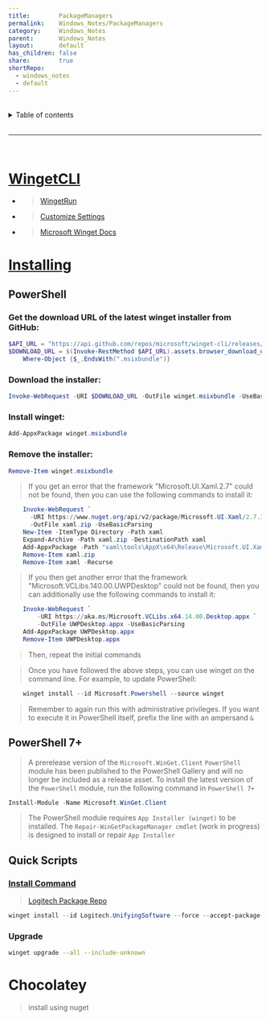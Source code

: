 ```yaml
---
title:        PackageManagers    
permalink:    Windows_Notes/PackageManagers    
category:     Windows_Notes    
parent:       Windows_Notes    
layout:       default    
has_children: false    
share:        true    
shortRepo:    
  - windows_notes    
  - default    
---
```

    
    
<br/>    
    
<details markdown="block">    
<summary>    
Table of contents    
</summary>    
{: .text-delta }    
1. TOC    
{:toc}    
</details>    
    
<br/>    
    
***    
    
<br/>    
    
# [WingetCLI](https://github.com/microsoft/winget-cli)    
  - > [WingetRun](https://github.com/winget-run)    
  - > [Customize Settings](https://github.com/microsoft/winget-cli/blob/master/doc/Settings.md)
  - > [Microsoft Winget Docs](https://learn.microsoft.com/en-us/windows/package-manager/winget/) 

# [Installing](https://learn.microsoft.com/en-us/windows/iot/iot-enterprise/deployment/install-winget-windows-iot)

## PowerShell

### Get the download URL of the latest winget installer from GitHub:

```powershell
$API_URL = "https://api.github.com/repos/microsoft/winget-cli/releases/latest"
$DOWNLOAD_URL = $(Invoke-RestMethod $API_URL).assets.browser_download_url |
    Where-Object {$_.EndsWith(".msixbundle")}
```

### Download the installer:

```powershell
Invoke-WebRequest -URI $DOWNLOAD_URL -OutFile winget.msixbundle -UseBasicParsing
```

### Install winget:

```powershell
Add-AppxPackage winget.msixbundle
```

### Remove the installer:

```powershell
Remove-Item winget.msixbundle
```

  > If you get an error that the framework "Microsoft.UI.Xaml.2.7" could not be found, then you can use the following commands to install it:

  ```powershell
      Invoke-WebRequest `
        -URI https://www.nuget.org/api/v2/package/Microsoft.UI.Xaml/2.7.3 `
        -OutFile xaml.zip -UseBasicParsing
      New-Item -ItemType Directory -Path xaml
      Expand-Archive -Path xaml.zip -DestinationPath xaml
      Add-AppxPackage -Path "xaml\tools\AppX\x64\Release\Microsoft.UI.Xaml.2.7.appx"
      Remove-Item xaml.zip
      Remove-Item xaml -Recurse
  ```

  > If you then get another error that the framework "Microsoft.VCLibs.140.00.UWPDesktop" could not be found, then you can additionally use the following commands to install it:

  ```powershell
      Invoke-WebRequest `
          -URI https://aka.ms/Microsoft.VCLibs.x64.14.00.Desktop.appx `
          -OutFile UWPDesktop.appx -UseBasicParsing
      Add-AppxPackage UWPDesktop.appx
      Remove-Item UWPDesktop.appx
  ```

  > Then, repeat the initial commands

> Once you have followed the above steps, you can use winget on the command line. For example, to update PowerShell:
  
  ```powershell
      winget install --id Microsoft.Powershell --source winget
  ```

> Remember to again run this with administrative privileges. If you want to execute it in PowerShell itself, prefix the line with an ampersand ```&```

## PowerShell 7+

> A prerelease version of the ```Microsoft.WinGet.Client``` ```PowerShell``` module has been published to the PowerShell Gallery and will no longer be included as a release asset. To install the latest version of the ```PowerShell``` module, run the following command in ```PowerShell 7+```

```powershell
Install-Module -Name Microsoft.WinGet.Client
```

> The PowerShell module requires ```App Installer (winget)``` to be installed. The ```Repair-WinGetPackageManager cmdlet``` (work in progress) is designed to install or repair ```App Installer```
  
## Quick Scripts  

### [Install Command](https://learn.microsoft.com/en-us/windows/package-manager/winget/install)

> [Logitech Package Repo](https://github.com/microsoft/winget-pkgs/tree/master/manifests/l/Logitech/UnifyingSoftware)     
    
```powershell    
winget install --id Logitech.UnifyingSoftware --force --accept-package-agreements --accept-source-agreements -h -l "C:\Users\Brandon003842\LogiTech"    
```
    
### Upgrade    
    
```bash    
winget upgrade --all --include-unknown    
```

# Chocolatey    
    
> install using nuget
